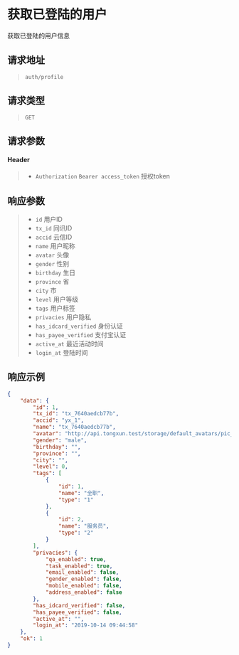 # 获取已登陆的用户

获取已登陆的用户信息

## 请求地址

> `auth/profile`

## 请求类型

> `GET`

## 请求参数

#### Header

> - `Authorization` `Bearer access_token` 授权token

## 响应参数

> - `id` 用户ID
> - `tx_id` 同讯ID
> - `accid` 云信ID
> - `name` 用户昵称
> - `avatar` 头像
> - `gender` 性别
> - `birthday` 生日
> - `province` 省
> - `city` 市
> - `level` 用户等级
> - `tags` 用户标签
> - `privacies` 用户隐私
> - `has_idcard_verified` 身份认证
> - `has_payee_verified` 支付宝认证
> - `active_at` 最近活动时间
> - `login_at` 登陆时间

## 响应示例

```json
{
    "data": {
        "id": 1,
        "tx_id": "tx_7640aedcb77b",
        "accid": "yx_1",
        "name": "tx_7640aedcb77b",
        "avatar": "http://api.tongxun.test/storage/default_avatars/pic_020.jpg",
        "gender": "male",
        "birthday": "",
        "province": "",
        "city": "",
        "level": 0,
        "tags": [
            {
                "id": 1,
                "name": "全职",
                "type": "1"
            },
            {
                "id": 2,
                "name": "服务员",
                "type": "2"
            }
        ],
        "privacies": {
            "qa_enabled": true,
            "task_enabled": true,
            "email_enabled": false,
            "gender_enabled": false,
            "mobile_enabled": false,
            "address_enabled": false
        },
        "has_idcard_verified": false,
        "has_payee_verified": false,
        "active_at": "",
        "login_at": "2019-10-14 09:44:58"
    },
    "ok": 1
}
```